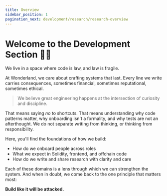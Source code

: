 ```yaml
---
title: Overview
sidebar_position: 1
pagination_next: development/research/research-overview
---
```


# Welcome to the Development Section 👩‍💻

We live in a space where code is law, and law is fragile.

At Wonderland, we care about crafting systems that last. Every line we write carries consequences, sometimes financial, sometimes reputational, sometimes ethical.

> We believe great engineering happens at the intersection of curiosity and discipline.

That means saying _no_ to shortcuts. That means understanding why code patterns matter, why onboarding isn't a formality, and why tests are not an afterthought. We do not separate writing from thinking, or thinking from responsibility.

Here, you'll find the foundations of how we build:

- How do we onboard people across roles
- What we expect in Solidity, frontend, and offchain code
- How do we write and share research with clarity and care

Each of these domains is a lens through which we can strengthen the system. And when in doubt, we come back to the one principle that matters most:

**Build like it will be attacked.**
